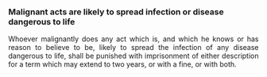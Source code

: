 ### Malignant acts are likely to spread infection or disease dangerous to life
<div style="text-align: justify">

Whoever malignantly does any act which is, and which he knows or has reason to believe to be, likely to spread the infection of any disease dangerous to life, shall be punished with imprisonment of either description for a term which may extend to two years, or with a fine, or with both.

</div>
